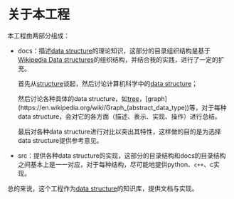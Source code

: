 # 关于本工程

本工程由两部分组成：

- docs：描述[data structure](https://en.wikipedia.org/wiki/Data_structure)的理论知识，这部分的目录组织结构是基于[Wikipedia Data structures](https://en.wikipedia.org/wiki/Data_structure)的组织结构，并结合我的实践，进行了一定的扩充。

  首先从[structure](./structure.md)谈起，然后讨论计算机科学中的[data structure](https://en.wikipedia.org/wiki/Data_structure)；

  然后讨论各种具体的data structure，如[tree](https://en.wikipedia.org/wiki/Tree_(data_structure))，[graph](https://en.wikipedia.org/wiki/Graph_(abstract_data_type))等，对于每种data structure，会对它的各方面（描述、表示、实现、操作）进行总结。

  最后对各种data structure进行对比以突出其特性，这样做的目的是为选择data structure提供参考意见。

- src：提供各种data structure的实现，这部分的目录结构和docs的目录结构之间基本上是一一对应，对于每种结构，尽可能地提供python、`c++`、c实现。



总的来说，这个工程作为[data structure](https://en.wikipedia.org/wiki/Data_structure)的知识库，提供文档与实现。

